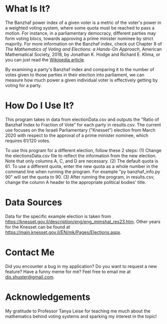 # What Is It?
The Banzhaf power index of a given voter is a metric of the voter's power in a weighted voting system, where some quota must be reached to pass a motion. For instance, in a parliamentary democracy, different parties may form voting blocs, towards approving a prime minister nominee by strict majority. For more information on the Banzhaf index, check out Chapter 8 of _The Mathematics of Voting and Elections: a Hands-On Approach_, American Mathematical Society, 2018, by Jonathan K. Hodge and Richard E. Klima, or you can just read the [Wikipedia article](https://en.wikipedia.org/wiki/Banzhaf_power_index).

By examining a party's Banzhaf index and comparing it to the number of votes given to those parties in their election into parliament, we can measure how much power a given individual voter is effectively getting by voting for a party.

# How Do I Use It?
This program takes in data from electionData.csv and outputs the "Ratio of Banzhaf Index to Fraction of Vote" for each party in results.csv.
The current use focuses on the Israeli Parliamentary ("Knesset") election from March 2020 with respect to the approval of a prime minister nominee, which requires 61/120 votes.

To use this program for a different election, follow these 2 steps:
(1) Change the electionsData.csv file to reflect the information from the new election. Note that only columns A, C, and D are necessary.
(2) The default quota is 61. To use a different quota, enter the new quota as a whole number in the command line when running the program.
For example "py banzhaf_info.py 90" will set the quota to 90.
(3) After running the program, in results.csv, change the column A header to the appropriate political bodies' title.

# Data Sources
Data for the specific example election is taken from https://knesset.gov.il/description/eng/eng_mimshal_res23.htm.
Other years for the Knesset can be found at https://main.knesset.gov.il/EN/mk/Pages/Elections.aspx.

# Contact Me
Did you encounter a bug in my application? Do you want to request a new feature? Have a funny meme for me?
Feel free to email me at djs.shuster@gmail.com.

# Acknowledgements
My gratitude to Professor Tanya Leise for teaching me much about the mathematics behind voting systems and sparking my interest in the topic!
